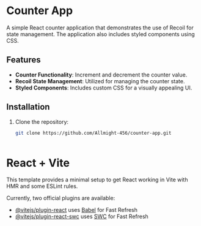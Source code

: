 # Counter App

A simple React counter application that demonstrates the use of Recoil for state management. The application also includes styled components using CSS.

## Features

- **Counter Functionality**: Increment and decrement the counter value.
- **Recoil State Management**: Utilized for managing the counter state.
- **Styled Components**: Includes custom CSS for a visually appealing UI.

## Installation

1. Clone the repository:
   ```bash
   git clone https://github.com/Allmight-456/counter-app.git



# React + Vite

This template provides a minimal setup to get React working in Vite with HMR and some ESLint rules.

Currently, two official plugins are available:

- [@vitejs/plugin-react](https://github.com/vitejs/vite-plugin-react/blob/main/packages/plugin-react/README.md) uses [Babel](https://babeljs.io/) for Fast Refresh
- [@vitejs/plugin-react-swc](https://github.com/vitejs/vite-plugin-react-swc) uses [SWC](https://swc.rs/) for Fast Refresh

